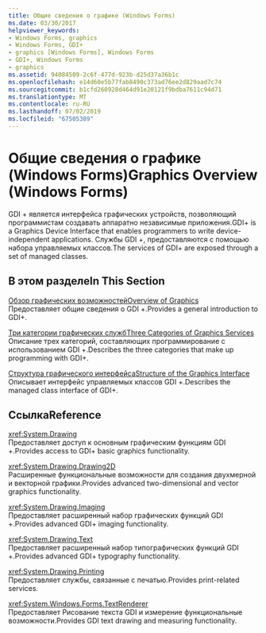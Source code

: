 ```yaml
---
title: Общие сведения о графике (Windows Forms)
ms.date: 03/30/2017
helpviewer_keywords:
- Windows Forms, graphics
- Windows Forms, GDI+
- graphics [Windows Forms], Windows Forms
- GDI+, Windows Forms
- graphics
ms.assetid: 94084509-2c6f-477d-923b-d25d37a36b1c
ms.openlocfilehash: e14d60e5b77fab8490c373ad76ee2d829aad7c74
ms.sourcegitcommit: b1cfd260928d464d91e20121f9bdba7611c94d71
ms.translationtype: MT
ms.contentlocale: ru-RU
ms.lasthandoff: 07/02/2019
ms.locfileid: "67505389"
---
```

# <a name="graphics-overview-windows-forms"></a><span data-ttu-id="ac85e-102">Общие сведения о графике (Windows Forms)</span><span class="sxs-lookup"><span data-stu-id="ac85e-102">Graphics Overview (Windows Forms)</span></span>
<span data-ttu-id="ac85e-103">GDI + является интерфейса графических устройств, позволяющий программистам создавать аппаратно независимые приложения.</span><span class="sxs-lookup"><span data-stu-id="ac85e-103">GDI+ is a Graphics Device Interface that enables programmers to write device-independent applications.</span></span> <span data-ttu-id="ac85e-104">Службы GDI +, предоставляются с помощью набора управляемых классов.</span><span class="sxs-lookup"><span data-stu-id="ac85e-104">The services of GDI+ are exposed through a set of managed classes.</span></span>  
  
## <a name="in-this-section"></a><span data-ttu-id="ac85e-105">В этом разделе</span><span class="sxs-lookup"><span data-stu-id="ac85e-105">In This Section</span></span>  
 [<span data-ttu-id="ac85e-106">Обзор графических возможностей</span><span class="sxs-lookup"><span data-stu-id="ac85e-106">Overview of Graphics</span></span>](overview-of-graphics.md)  
 <span data-ttu-id="ac85e-107">Предоставляет общие сведения о GDI +.</span><span class="sxs-lookup"><span data-stu-id="ac85e-107">Provides a general introduction to GDI+.</span></span>  
  
 [<span data-ttu-id="ac85e-108">Три категории графических служб</span><span class="sxs-lookup"><span data-stu-id="ac85e-108">Three Categories of Graphics Services</span></span>](three-categories-of-graphics-services.md)  
 <span data-ttu-id="ac85e-109">Описание трех категорий, составляющих программирование с использованием GDI +.</span><span class="sxs-lookup"><span data-stu-id="ac85e-109">Describes the three categories that make up programming with GDI+.</span></span>  
  
 [<span data-ttu-id="ac85e-110">Структура графического интерфейса</span><span class="sxs-lookup"><span data-stu-id="ac85e-110">Structure of the Graphics Interface</span></span>](structure-of-the-graphics-interface.md)  
 <span data-ttu-id="ac85e-111">Описывает интерфейс управляемых классов GDI +.</span><span class="sxs-lookup"><span data-stu-id="ac85e-111">Describes the managed class interface of GDI+.</span></span>  
  
## <a name="reference"></a><span data-ttu-id="ac85e-112">Ссылка</span><span class="sxs-lookup"><span data-stu-id="ac85e-112">Reference</span></span>  
 <xref:System.Drawing>  
 <span data-ttu-id="ac85e-113">Предоставляет доступ к основным графическим функциям GDI +.</span><span class="sxs-lookup"><span data-stu-id="ac85e-113">Provides access to GDI+ basic graphics functionality.</span></span>  
  
 <xref:System.Drawing.Drawing2D>  
 <span data-ttu-id="ac85e-114">Расширенные функциональные возможности для создания двухмерной и векторной графики.</span><span class="sxs-lookup"><span data-stu-id="ac85e-114">Provides advanced two-dimensional and vector graphics functionality.</span></span>  
  
 <xref:System.Drawing.Imaging>  
 <span data-ttu-id="ac85e-115">Предоставляет расширенный набор графических функций GDI +.</span><span class="sxs-lookup"><span data-stu-id="ac85e-115">Provides advanced GDI+ imaging functionality.</span></span>  
  
 <xref:System.Drawing.Text>  
 <span data-ttu-id="ac85e-116">Предоставляет расширенный набор типографических функций GDI +.</span><span class="sxs-lookup"><span data-stu-id="ac85e-116">Provides advanced GDI+ typography functionality.</span></span>  
  
 <xref:System.Drawing.Printing>  
 <span data-ttu-id="ac85e-117">Предоставляет службы, связанные с печатью.</span><span class="sxs-lookup"><span data-stu-id="ac85e-117">Provides print-related services.</span></span>  
  
 <xref:System.Windows.Forms.TextRenderer>  
 <span data-ttu-id="ac85e-118">Предоставляет Рисование текста GDI и измерение функциональные возможности.</span><span class="sxs-lookup"><span data-stu-id="ac85e-118">Provides GDI text drawing and measuring functionality.</span></span>
